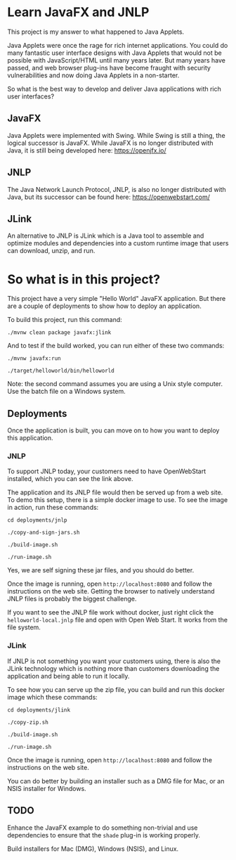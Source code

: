 Learn JavaFX and JNLP
=====================

This project is my answer to what happened to Java Applets.

Java Applets were once the rage for rich internet applications. You could do many fantastic 
user interface designs with Java Applets that would not be possible with JavaScript/HTML 
until many years later. But many years have passed, and web browser plug-ins have become
fraught with security vulnerabilities and now doing Java Applets in a non-starter.

So what is the best way to develop and deliver Java applications with rich user interfaces? 

## JavaFX

Java Applets were implemented with Swing. While Swing is still a thing, the logical 
successor is JavaFX. While JavaFX is no longer distributed with Java, it is still being 
developed here: https://openjfx.io/

## JNLP

The Java Network Launch Protocol, JNLP, is also no longer distributed with Java, but its 
successor can be found here: https://openwebstart.com/

## JLink

An alternative to JNLP is JLink which is a Java tool to assemble and optimize modules and 
dependencies into a custom runtime image that users can download, unzip, and run.

So what is in this project?
===========================

This project have a very simple "Hello World" JavaFX application. But there are a couple 
of deployments to show how to deploy an application.

To build this project, run this command:

```
./mvnw clean package javafx:jlink
```

And to test if the build worked, you can run either of these two commands:

```
./mvnw javafx:run

./target/helloworld/bin/helloworld
```

Note: the second command assumes you are using a Unix style computer. Use the batch 
file on a Windows system.

## Deployments

Once the application is built, you can move on to how you want to deploy this application. 

### JNLP

To support JNLP today, your customers need to have OpenWebStart installed, which you 
can see the link above.

The application and its JNLP file would then be served up from a web site. To demo 
this setup, there is a simple docker image to use. To see the image in action, run 
these commands:

```
cd deployments/jnlp

./copy-and-sign-jars.sh

./build-image.sh

./run-image.sh
```

Yes, we are self signing these jar files, and you should do better.

Once the image is running, open `http://localhost:8080` and follow the instructions 
on the web site. Getting the browser to natively understand JNLP files is probably 
the biggest challenge.

If you want to see the JNLP file work without docker, just right click the `helloworld-local.jnlp` 
file and open with Open Web Start. It works from the file system.

### JLink

If JNLP is not something you want your customers using, there is also the JLink technology 
which is nothing more than customers downloading the application and being able to 
run it locally.

To see how you can serve up the zip file, you can build and run this docker image which 
these commands:

```
cd deployments/jlink

./copy-zip.sh

./build-image.sh

./run-image.sh
```

Once the image is running, open `http://localhost:8080` and follow the instructions 
on the web site.

You can do better by building an installer such as a DMG file for Mac, or an NSIS installer 
for Windows.

## TODO

Enhance the JavaFX example to do something non-trivial and use dependencies to ensure 
that the `shade` plug-in is working properly.

Build installers for Mac (DMG), Windows (NSIS), and Linux.
